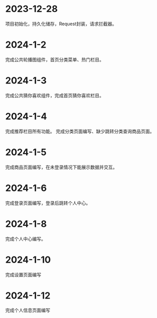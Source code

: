 # 2023-12-28
项目初始化，持久化储存，Request封装，请求拦截器。

# 2024-1-2
完成公共轮播图组件，首页分类菜单、热门栏目。

# 2024-1-3
完成公共猜你喜欢组件，完成首页猜你喜欢栏目。

# 2024-1-4
完成推荐栏目所有功能。
完成分类页面编写、缺少跳转分类查询商品页面。

# 2024-1-5
完成商品页面编写，在未登录情况下能展示数据并交互。

# 2024-1-6
完成登录页面编写，登录后跳转个人中心。

# 2024-1-8
完成个人中心编写。

# 2024-1-10
完成设置页面编写

# 2024-1-12
完成个人信息页面编写